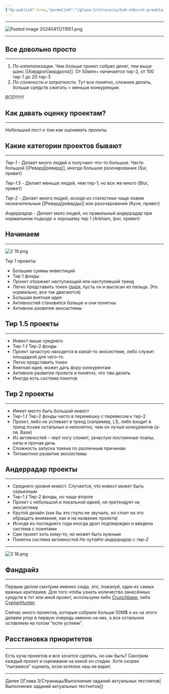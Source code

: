 ```yaml
---
{"dg-publish":true,"permalink":"/glava-3/straniczy/kak-otbirat-proekty/"}
---
```



---

![Pasted image 20240411211851.png](/img/user/Images/Pasted%20image%2020240411211851.png)

---

## Все довольно просто
---
  
1. _По капитализации_. Чем больше проект собрал денег, тем выше шанс [[Аирдроп\|аирдропа]]. От 50млн+ начинается тир-2, от 100 тир-1 до 20 тир-3
2. _По сложности и затратности_. Тут все понятно, сложнее делать, больше средств сжигать = меньше конкуренции.

_ВСЕ!!!!!!!!_

## Как давать оценку проектам?
---

_Небольшой пост о том как оценивать проекты._

## Какие категории проектов бывают
---

_Тир-1_ - Делает много людей и получают что-то большое. Часто большой [[Ревард\|ревард]], иногда большое разочарование (Sui, привет)

_Тир-1.5_ - Делает меньше людей, чем тир-1, но все же много (Blur, привет)

_Тир-2_ - Делает много людей, исходя из статистики чаще ловим незначительные [[Ревард\|реварды]] или разочарование (Kyve, привет)

_Андеррадар_ - Делает мало людей, но правильный андеррадар при нормальном подходе **\=** хорошему тир 1 (Arkham, Ipor, привет)

## Начинаем
---

![2 19.png](/img/user/Images/2%2019.png)

Тир 1 проекты

* Большие суммы инвестиций
* Тир 1 фонды
* Проект отражает наступающий или наступивший тренд
* Легко представить токен (дада, пусть он и высосан из пальца. Это нормально, все так двигаются)
* Большая внятная идея
* Активностей становится больше и они понятны
* Активное развитие экосистемы

## Тир 1.5 проекты
---

* Инвест выше среднего
* Тир-1 **/** Тир-2 фонды
* Проект зачастую находится в какой-то экосистеме, либо служит площадкой для чего-то
* Легко представить токен
* Внятная идея, может дать фору конкурентам
* Активное развитие проекта и понятно, что там делать
* Иногда есть система поинтов

## Тир 2 проекты
---

* Имеет место быть большой инвест
* Тир-1 **/** Тир-2 фонды часто в перемешку с перевесом к тир-2
* Проект, либо не успевает в тренд (например, L1), либо входит в тренд позже остальных и непонятно, чем он лучше конкурентов (а-ля, Base)
* Из активностей - черт ногу сломит, зачастую постоянные поапы, оаты и прочая дичь
* Сложность запуска токена по различным причинам
* Тягомотное развитие экосистемы

## Андеррадар проекты
---

* Среднего уровня инвест. Случается, что инвест может быть серьезным
* Тир-1 **/** Тир-2 фонды, но чаще второе
* Проект с небольшой и локальной идеей, не претендует на экосистему
* Крутой дизайн (как бы это глупо не звучало, но стоит на это обращать внимание, как и на название проекта)
* Исходя из последнего года иногда дроп подтвержден и введена система с поинтами
* Сам проект хоть кому-то, но может быть нужным
* Понятна система активностей
_Не путайте андеррадар с тир-2_

---

![3 18.png](/img/user/Images/3%2018.png)

## Фандрайз
---

Первым делом смотрим именно сюда, это, пожалуй, один из самых важных критериев. Для того чтобы узнать количество занесённых средств в тот или иной проект, используем либо [Crunchbase](https://www.crunchbase.com/), либо [CypherHunter](https://www.cypherhunter.com/en/).

Сейчас много проектов, которые собрали больше 50M$ и из-за этого делаем упор в первую очередь именно на них, а все остальное оставляем на потом "если успеем".

## Расстановка приоритетов
---

Есть куча проектов и все хочется сделать, но как быть? Смотрим каждый проект и оцениваем на какой он стадии. Хотя скорее "пытаемся" оценить, если котелок наш не варит.

---

Далее [[Глава 3/Страницы/Выполнение заданий актуальных тестнетов\|Выполнение заданий актуальных тестнетов]]
